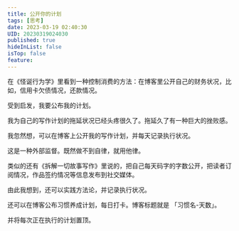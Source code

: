 ```yaml
---
title: 公开你的计划
tags: [思考]
date: 2023-03-19 02:40:30
UID: 20230319024030
published: true
hideInList: false
isTop: false
feature: 
---
```

在《怪诞行为学》里看到一种控制消费的方法：在博客里公开自己的财务状况，比如，信用卡欠债情况，还款情况。

受到启发，我要公布我的计划。

我为自己的写作计划的拖延状况已经头疼很久了。拖延久了有一种巨大的挫败感。

我忽然想，可以在博客上公开我的写作计划，并每天记录执行状况。

这是一种外部监督。既然做不到自律，就用他律。

类似的还有《拆解一切故事写作》里说的，把自己每天码字的字数公开，把读者订阅情况，作品签约情况等信息发布到社交媒体。

由此我想到，还可以实践方法论，并记录执行状况。

还可以在博客公布习惯养成计划，每日打卡。博客标题就是 「习惯名-天数」。

并将每次正在执行的计划置顶。